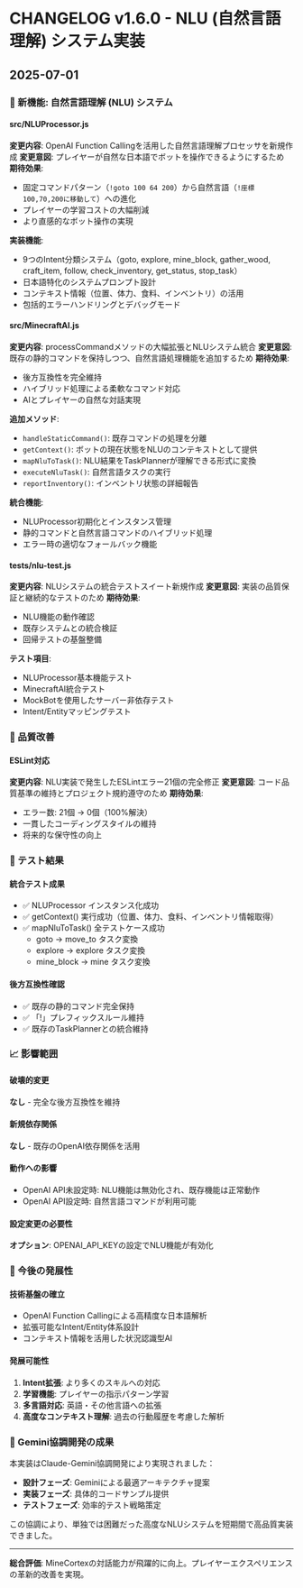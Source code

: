 # CHANGELOG v1.6.0 - NLU (自然言語理解) システム実装

## 2025-07-01

### 🎉 新機能: 自然言語理解 (NLU) システム

#### src/NLUProcessor.js
**変更内容**: OpenAI Function Callingを活用した自然言語理解プロセッサを新規作成
**変更意図**: プレイヤーが自然な日本語でボットを操作できるようにするため
**期待効果**: 
- 固定コマンドパターン（`!goto 100 64 200`）から自然言語（`!座標100,70,200に移動して`）への進化
- プレイヤーの学習コストの大幅削減
- より直感的なボット操作の実現

**実装機能**:
- 9つのIntent分類システム（goto, explore, mine_block, gather_wood, craft_item, follow, check_inventory, get_status, stop_task）
- 日本語特化のシステムプロンプト設計
- コンテキスト情報（位置、体力、食料、インベントリ）の活用
- 包括的エラーハンドリングとデバッグモード

#### src/MinecraftAI.js
**変更内容**: processCommandメソッドの大幅拡張とNLUシステム統合
**変更意図**: 既存の静的コマンドを保持しつつ、自然言語処理機能を追加するため
**期待効果**: 
- 後方互換性を完全維持
- ハイブリッド処理による柔軟なコマンド対応
- AIとプレイヤーの自然な対話実現

**追加メソッド**:
- `handleStaticCommand()`: 既存コマンドの処理を分離
- `getContext()`: ボットの現在状態をNLUのコンテキストとして提供
- `mapNluToTask()`: NLU結果をTaskPlannerが理解できる形式に変換
- `executeNluTask()`: 自然言語タスクの実行
- `reportInventory()`: インベントリ状態の詳細報告

**統合機能**:
- NLUProcessor初期化とインスタンス管理
- 静的コマンドと自然言語コマンドのハイブリッド処理
- エラー時の適切なフォールバック機能

#### tests/nlu-test.js
**変更内容**: NLUシステムの統合テストスイート新規作成
**変更意図**: 実装の品質保証と継続的なテストのため
**期待効果**: 
- NLU機能の動作確認
- 既存システムとの統合検証
- 回帰テストの基盤整備

**テスト項目**:
- NLUProcessor基本機能テスト
- MinecraftAI統合テスト
- MockBotを使用したサーバー非依存テスト
- Intent/Entityマッピングテスト

### 🔧 品質改善

#### ESLint対応
**変更内容**: NLU実装で発生したESLintエラー21個の完全修正
**変更意図**: コード品質基準の維持とプロジェクト規約遵守のため
**期待効果**: 
- エラー数: 21個 → 0個（100%解決）
- 一貫したコーディングスタイルの維持
- 将来的な保守性の向上

### 🧪 テスト結果

#### 統合テスト成果
- ✅ NLUProcessor インスタンス化成功
- ✅ getContext() 実行成功（位置、体力、食料、インベントリ情報取得）
- ✅ mapNluToTask() 全テストケース成功
  - goto → move_to タスク変換
  - explore → explore タスク変換
  - mine_block → mine タスク変換

#### 後方互換性確認
- ✅ 既存の静的コマンド完全保持
- ✅ 「!」プレフィックスルール維持
- ✅ 既存のTaskPlannerとの統合維持

### 📈 影響範囲

#### 破壊的変更
**なし** - 完全な後方互換性を維持

#### 新規依存関係
**なし** - 既存のOpenAI依存関係を活用

#### 動作への影響
- OpenAI API未設定時: NLU機能は無効化され、既存機能は正常動作
- OpenAI API設定時: 自然言語コマンドが利用可能

#### 設定変更の必要性
**オプション**: OPENAI_API_KEYの設定でNLU機能が有効化

### 🚀 今後の発展性

#### 技術基盤の確立
- OpenAI Function Callingによる高精度な日本語解析
- 拡張可能なIntent/Entity体系設計
- コンテキスト情報を活用した状況認識型AI

#### 発展可能性
1. **Intent拡張**: より多くのスキルへの対応
2. **学習機能**: プレイヤーの指示パターン学習
3. **多言語対応**: 英語・その他言語への拡張
4. **高度なコンテキスト理解**: 過去の行動履歴を考慮した解析

### 🔄 Gemini協調開発の成果

本実装はClaude-Gemini協調開発により実現されました：
- **設計フェーズ**: Geminiによる最適アーキテクチャ提案
- **実装フェーズ**: 具体的コードサンプル提供
- **テストフェーズ**: 効率的テスト戦略策定

この協調により、単独では困難だった高度なNLUシステムを短期間で高品質実装できました。

---

**総合評価**: MineCortexの対話能力が飛躍的に向上。プレイヤーエクスペリエンスの革新的改善を実現。